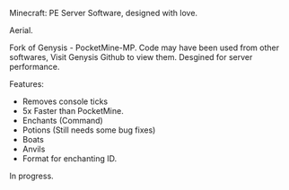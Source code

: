 Minecraft: PE Server Software, designed with love.

Aerial.

Fork of Genysis - PocketMine-MP.
Code may have been used from other softwares, Visit Genysis Github to view them.
Desgined for server performance.

Features:
- Removes console ticks
- 5x Faster than PocketMine.
- Enchants (Command)
- Potions (Still needs some bug fixes)
- Boats
- Anvils
- Format for enchanting ID.

In progress.
